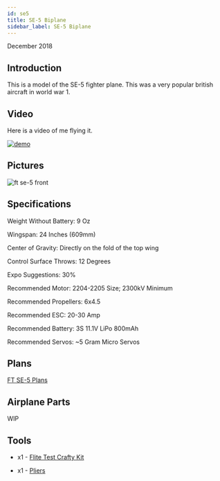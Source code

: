 ```yaml
---
id: se5
title: SE-5 Biplane
sidebar_label: SE-5 Biplane
---
```

December 2018

## Introduction

This is a model of the SE-5 fighter plane. This was a very popular british aircraft in world war 1. 

## Video

Here is a video of me flying it.

[![demo](assets/rc-airplanes/se-5/demo.jpg)](https://www.youtube.com/watch?v=7rs0aV4w3zU)

## Pictures

![ft se-5 front](assets/rc-airplanes/se-5/se-5-1.jpg)

## Specifications

Weight Without Battery: 9 Oz 

Wingspan: 24 Inches (609mm)

Center of Gravity: Directly on the fold of the top wing

Control Surface Throws: 12 Degrees

Expo Suggestions: 30%

Recommended  Motor: 2204-2205 Size; 2300kV Minimum

Recommended Propellers: 6x4.5

Recommended ESC: 20-30 Amp

Recommended Battery: 3S 11.1V LiPo 800mAh

Recommended Servos: ~5 Gram Micro Servos

## Plans

[FT SE-5 Plans](assets/rc-airplanes/se-5/se-5.pdf)

## Airplane Parts

WIP

## Tools

* x1 - [Flite Test Crafty Kit](https://store.flitetest.com/flite-test-crafty-kit-flt-5010/p791877)

* x1 - [Pliers](https://www.amazon.com/Tools-VISE-GRIP-Pliers-6-Inch-2078216/dp/B000A0OW2M?ref_=Oct_BSellerC_553314_1&pf_rd_p=192c0672-a4fc-5e22-b935-349dd71711e1&pf_rd_s=merchandised-search-6&pf_rd_t=101&pf_rd_i=553314&pf_rd_m=ATVPDKIKX0DER&pf_rd_r=2M4HQBG3AXGM6CT25QDS&pf_rd_r=2M4HQBG3AXGM6CT25QDS&pf_rd_p=192c0672-a4fc-5e22-b935-349dd71711e1)